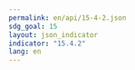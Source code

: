 ```yaml
---
permalink: en/api/15-4-2.json
sdg_goal: 15
layout: json_indicator
indicator: "15.4.2"
lang: en
---
```

